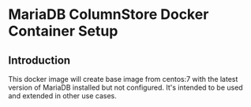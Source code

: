 # MariaDB ColumnStore Docker Container Setup

## Introduction
This docker image will create base image from centos:7 with the latest version of MariaDB installed but not configured. It's intended to be used and extended in other use cases. 
```


